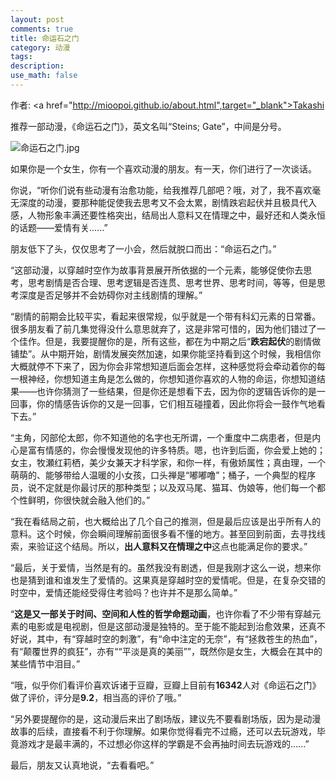 ```yaml
---
layout: post
comments: true
title: 命运石之门
category: 动漫
tags:
description:
use_math: false
---
```


作者: <a href="http://mioopoi.github.io/about.html",target="_blank">Takashi</a>

推荐一部动漫，《命运石之门》，英文名叫“Steins; Gate”，中间是分号。

![命运石之门.jpg](http://upload-images.jianshu.io/upload_images/215986-b527d009c571b8d8.jpg?imageMogr2/auto-orient/strip%7CimageView2/2/w/1240)

如果你是一个女生，你有一个喜欢动漫的朋友。有一天，你们进行了一次谈话。

你说，“听你们说有些动漫有治愈功能，给我推荐几部吧？哦，对了，我不喜欢毫无深度的动漫，要那种能促使我去思考又不会太累，剧情跌宕起伏并且极具代入感，人物形象丰满还要性格突出，结局出人意料又在情理之中，最好还和人类永恒的话题——爱情有关......”

朋友低下了头，仅仅思考了一小会，然后就脱口而出：“命运石之门。”

“这部动漫，以穿越时空作为故事背景展开所依据的一个元素，能够促使你去思考，思考剧情是否合理、思考逻辑是否连贯、思考世界、思考时间，等等，但是思考深度是否足够并不会妨碍你对主线剧情的理解。”

“剧情的前期会比较平实，看起来很常规，似乎就是一个带有科幻元素的日常番。很多朋友看了前几集觉得没什么意思就弃了，这是非常可惜的，因为他们错过了一个佳作。但是，我要提醒你的是，所有这些，都在为中期之后“**跌宕起伏**的剧情做铺垫”。从中期开始，剧情发展突然加速，如果你能坚持看到这个时候，我相信你大概就停不下来了，因为你会非常想知道后面会怎样，这种感觉将会牵动着你的每一根神经，你想知道主角是怎么做的，你想知道你喜欢的人物的命运，你想知道结果——也许你猜测了一些结果，但是你还是想看下去，因为你的逻辑告诉你的是一回事，你的情感告诉你的又是一回事，它们相互碰撞着，因此你将会一鼓作气地看下去。”

“主角，冈部伦太郎，你不知道他的名字也无所谓，一个重度中二病患者，但是内心是富有情感的，你会慢慢发现他的许多特质。嗯，也许到后面，你会爱上她的；女主，牧瀬红莉栖，美少女兼天才科学家，和你一样，有傲娇属性；真由理，一个萌萌的、能够带给人温暖的小女孩，口头禅是“嘟嘟噜”；桶子，一个典型的程序员，说不定就是你最讨厌的那种类型；以及双马尾、猫耳、伪娘等，他们每一个都个性鲜明，你很快就会融入他们的。”

“我在看结局之前，也大概给出了几个自己的推测，但是最后应该是出乎所有人的意料。这个时候，你会瞬间理解前面很多看不懂的地方。甚至回到前面，去寻找线索，来验证这个结局。所以，**出人意料又在情理之中**这点也能满足你的要求。”

“最后，关于爱情，当然是有的。虽然我没有剧透，但是我刚才这么一说，想来你也是猜到谁和谁发生了爱情的。这果真是穿越时空的爱情呢。但是，在复杂交错的时空中，爱情还能经受得住考验吗？也许并不是那么简单。”

“**这是又一部关于时间、空间和人性的哲学命题动画**，也许你看了不少带有穿越元素的电影或是电视剧，但是这部动漫是独特的。至于能不能起到治愈效果，还真不好说，其中，有“穿越时空的刺激”，有“命中注定的无奈”，有“拯救苍生的热血”，有“颠覆世界的疯狂”，亦有““平淡是真的美丽””，既然你是女生，大概会在其中的某些情节中泪目。”

“哦，似乎你们看评价喜欢诉诸于豆瓣，豆瓣上目前有**16342**人对《命运石之门》做了评价，评分是**9.2**，相当高的评价了哦。”

“另外要提醒你的是，这动漫后来出了剧场版，建议先不要看剧场版，因为是动漫故事的后续，直接看不利于你理解。如果你觉得看完不过瘾，还可以去玩游戏，毕竟游戏才是最丰满的，不过想必你这样的学霸是不会再抽时间去玩游戏的......”

最后，朋友又认真地说，“去看看吧。”